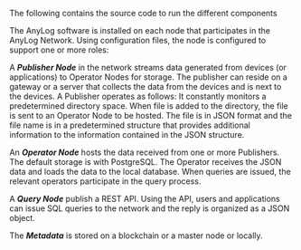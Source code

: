 The following contains the source code to run the different components 

The AnyLog software is installed on each node that participates in the AnyLog Network. Using configuration files, the node is configured to support one or more roles:

A ***Publisher Node*** in the network streams data generated from devices (or applications) to Operator Nodes for storage. The publisher can reside on a gateway or a server that collects the data from the devices and is next to the devices. A Publisher operates as follows: It constantly monitors a predetermined directory space. When file is added to the directory, the file is sent to an Operator Node to be hosted. The file is in JSON format and the file name is in a predetermined structure that provides additional information to the information contained in the JSON structure.

An ***Operator Node*** hosts the data received from one or more Publishers. The default storage is with PostgreSQL. The Operator receives the JSON data and loads the data to the local database. When queries are issued, the relevant operators participate in the query process.

A ***Query Node*** publish a REST API. Using the API, users and applications can issue SQL queries to the network and the reply is organized as a JSON object.

The ***Metadata*** is stored on a blockchain or a master node or locally.
